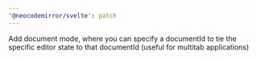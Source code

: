 ```yaml
---
'@neocodemirror/svelte': patch
---
```


Add document mode, where you can specify a documentId to tie the specific editor state to that documentId (useful for multitab applications)
